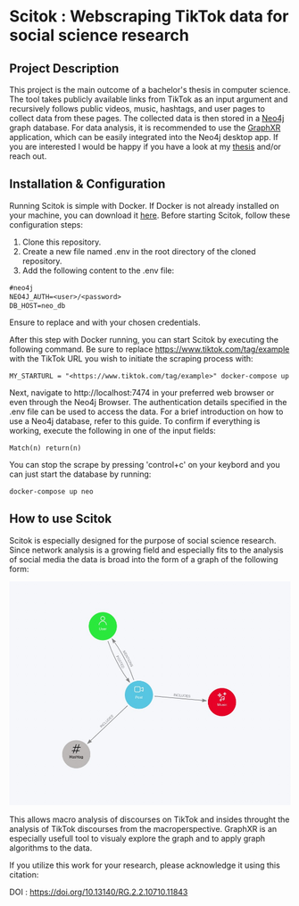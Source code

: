 # Scitok : Webscraping TikTok data for social science research

## Project Description

This project is the main outcome of a bachelor's thesis in computer science. The tool takes publicly available links from TikTok as an input argument and recursively follows public videos, music, hashtags, and user pages to collect data from these pages. The collected data is then stored in a [Neo4j](https://neo4j.com) graph database. For data analysis, it is recommended to use the [GraphXR](https://www.kineviz.com) application, which can be easily integrated into the Neo4j desktop app. If you are interested I would be happy if you have a look at my [thesis](https://www.researchgate.net/publication/368575971_Expose_Bachelor_Thesis_for_a_Degree_in_Computer_Science_Let%27s_Talk_about_TikTok_-_A_Webscraping_Tool_for_Social_Science_Research) and/or reach out. 

## Installation & Configuration

Running Scitok is simple with Docker. If Docker is not already installed on your machine, you can download it [here](https://www.docker.com/products/docker-desktop/). Before starting Scitok, follow these configuration steps:

1. Clone this repository.
2. Create a new file named .env in the root directory of the cloned repository.
3. Add the following content to the .env file:

```
#neo4j
NEO4J_AUTH=<user>/<password>
DB_HOST=neo_db
```
Ensure to replace <user> and <password> with your chosen credentials.

After this step with Docker running, you can start Scitok by executing the following command. Be sure to replace <https://www.tiktok.com/tag/example> with the TikTok URL you wish to initiate the scraping process with:
```
MY_STARTURL = "<https://www.tiktok.com/tag/example>" docker-compose up  
```

Next, navigate to http://localhost:7474 in your preferred web browser or even through the Neo4j Browser. The authentication details specified in the .env file can be used to access the data. For a brief introduction on how to use a Neo4j database, refer to this guide. To confirm if everything is working, execute the following in one of the input fields:

```
Match(n) return(n)
```
You can stop the scrape by pressing 'control+c' on your keybord and you can just start the database by running:
```
docker-compose up neo
```



## How to use Scitok
Scitok is especially designed for the purpose of social science research. Since network analysis is a growing field and especially fits to the analysis of social media the data is broad into the form of a graph of the following form:

![Scheme of the Data collected by Scitok](figs/Scheme.jpeg)

This allows macro analysis of discourses on TikTok and insides throught the analysis of TikTok discourses from the macroperspective. GraphXR is an especially usefull tool to visualy explore the graph and to apply graph algorithms to the data.

If you utilize this work for your research, please acknowledge it using this citation:

DOI : https://doi.org/10.13140/RG.2.2.10710.11843







